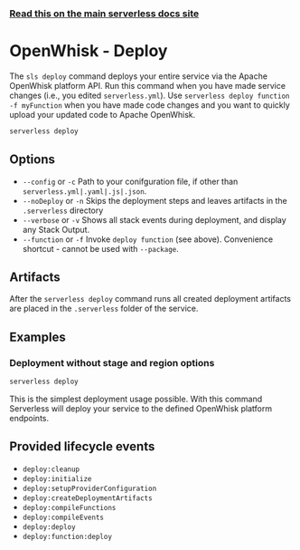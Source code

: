 <!--
title: Serverless Framework Commands - Apache OpenWhisk - Deploy
menuText: deploy
menuOrder: 4
description: Deploy your service to the specified provider
layout: Doc
-->

<!-- DOCS-SITE-LINK:START automatically generated  -->

### [Read this on the main serverless docs site](https://www.serverless.com/framework/docs/providers/openwhisk/cli-reference/deploy)

<!-- DOCS-SITE-LINK:END -->

# OpenWhisk - Deploy

The `sls deploy` command deploys your entire service via the Apache OpenWhisk platform API. Run this command when you have made service changes (i.e., you edited `serverless.yml`). Use `serverless deploy function -f myFunction` when you have made code changes and you want to quickly upload your updated code to Apache OpenWhisk.

```bash
serverless deploy
```

## Options

- `--config` or `-c` Path to your conifguration file, if other than `serverless.yml|.yaml|.js|.json`.
- `--noDeploy` or `-n` Skips the deployment steps and leaves artifacts in the `.serverless` directory
- `--verbose` or `-v` Shows all stack events during deployment, and display any Stack Output.
- `--function` or `-f` Invoke `deploy function` (see above). Convenience shortcut - cannot be used with `--package`.

## Artifacts

After the `serverless deploy` command runs all created deployment artifacts are placed in the `.serverless` folder of the service.

## Examples

### Deployment without stage and region options

```bash
serverless deploy
```

This is the simplest deployment usage possible. With this command Serverless will deploy your service to the defined
OpenWhisk platform endpoints.

## Provided lifecycle events

- `deploy:cleanup`
- `deploy:initialize`
- `deploy:setupProviderConfiguration`
- `deploy:createDeploymentArtifacts`
- `deploy:compileFunctions`
- `deploy:compileEvents`
- `deploy:deploy`
- `deploy:function:deploy`
